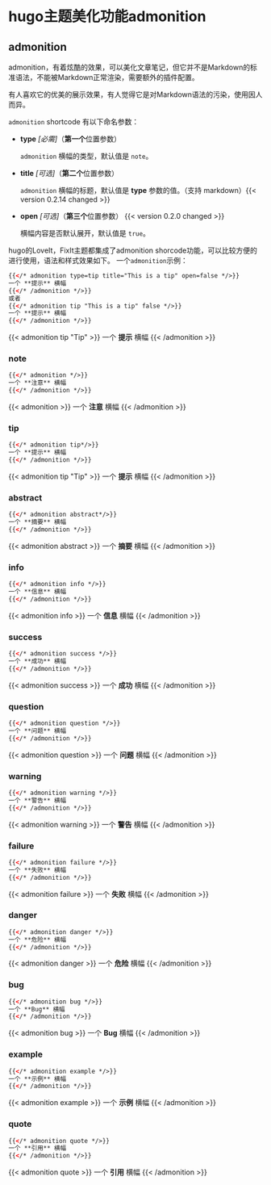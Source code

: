 # hugo主题美化功能admonition


<!--more-->
## admonition
admonition，有着炫酷的效果，可以美化文章笔记，但它并不是Markdown的标准语法，不能被Markdown正常渲染，需要额外的插件配置。

有人喜欢它的优美的展示效果，有人觉得它是对Markdown语法的污染，使用因人而异。

`admonition` shortcode 有以下命名参数：

* **type** *[必需]*（**第一个**位置参数）

    `admonition` 横幅的类型，默认值是 `note`。

* **title** *[可选]*（**第二个**位置参数）

    `admonition` 横幅的标题，默认值是 **type** 参数的值。（支持 markdown）{{< version 0.2.14 changed >}}

* **open** *[可选]*（**第三个**位置参数） {{< version 0.2.0 changed >}}

    横幅内容是否默认展开，默认值是 `true`。

hugo的LoveIt，FixIt主题都集成了admonition shorcode功能，可以比较方便的进行使用，语法和样式效果如下。
一个`admonition`示例：
```html
{{</* admonition type=tip title="This is a tip" open=false */>}}
一个 **提示** 横幅
{{</* /admonition */>}}
或者
{{</* admonition tip "This is a tip" false */>}}
一个 **提示** 横幅
{{</* /admonition */>}}
```
{{< admonition tip "Tip" >}}
一个 **提示** 横幅
{{< /admonition >}}
  
### note
```html
{{</* admonition */>}}
一个 **注意** 横幅
{{</* /admonition */>}}
```
{{< admonition >}}
一个 **注意** 横幅
{{< /admonition >}}
  
### tip 
```html
{{</* admonition tip*/>}}
一个 **提示** 横幅
{{</* /admonition */>}}
```
{{< admonition tip "Tip" >}}
一个 **提示** 横幅
{{< /admonition >}}
  
### abstract
```html
{{</* admonition abstract*/>}}
一个 **摘要** 横幅
{{</* /admonition */>}}
```
{{< admonition abstract >}}
一个 **摘要** 横幅
{{< /admonition >}}
  
### info
```html
{{</* admonition info */>}}
一个 **信息** 横幅
{{</* /admonition */>}}
```
{{< admonition info >}}
一个 **信息** 横幅
{{< /admonition >}}
  
### success
```html
{{</* admonition success */>}}
一个 **成功** 横幅
{{</* /admonition */>}}
```
{{< admonition success >}}
一个 **成功** 横幅
{{< /admonition >}}
  
### question
```html
{{</* admonition question */>}}
一个 **问题** 横幅
{{</* /admonition */>}}
```
{{< admonition question >}}
一个 **问题** 横幅
{{< /admonition >}}
  
### warning
```html
{{</* admonition warning */>}}
一个 **警告** 横幅
{{</* /admonition */>}}
```
{{< admonition warning >}}
一个 **警告** 横幅
{{< /admonition >}}
  
### failure
```html
{{</* admonition failure */>}}
一个 **失败** 横幅
{{</* /admonition */>}}
```
{{< admonition failure >}}
一个 **失败** 横幅
{{< /admonition >}}
  
### danger
```html
{{</* admonition danger */>}}
一个 **危险** 横幅
{{</* /admonition */>}}
```
{{< admonition danger >}}
一个 **危险** 横幅
{{< /admonition >}}
  
### bug
```html
{{</* admonition bug */>}}
一个 **Bug** 横幅
{{</* /admonition */>}}
```
{{< admonition bug >}}
一个 **Bug** 横幅
{{< /admonition >}}

### example
```html
{{</* admonition example */>}}
一个 **示例** 横幅
{{</* /admonition */>}}
```
{{< admonition example >}}
一个 **示例** 横幅
{{< /admonition >}}
   
### quote
```html
{{</* admonition quote */>}}
一个 **引用** 横幅
{{</* /admonition */>}}
```
{{< admonition quote >}}
一个 **引用** 横幅
{{< /admonition >}}


